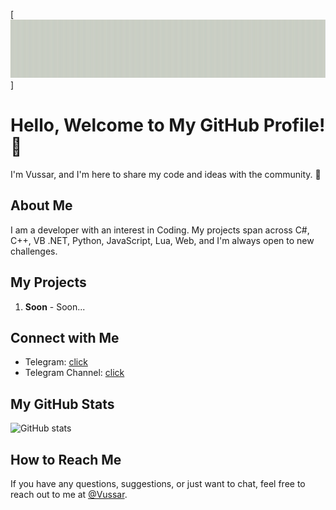 [![Header](https://github.com/Vussar/Vussar/blob/main/image.png)]

# Hello, Welcome to My GitHub Profile! 👋

I'm Vussar, and I'm here to share my code and ideas with the community. 🚀

## About Me
I am a developer with an interest in Coding. My projects span across C#, C++, VB .NET, Python, JavaScript, Lua, Web, and I'm always open to new challenges.

## My Projects
1. **Soon** - Soon...

## Connect with Me
- Telegram: [click](https://t.me/Vussar)
- Telegram Channel: [click](https://t.me/Vussar_Developer)

## My GitHub Stats
![GitHub stats](https://github-readme-stats.vercel.app/api?username=Vussar&show_icons=true&theme=transparent)

## How to Reach Me
If you have any questions, suggestions, or just want to chat, feel free to reach out to me at [@Vussar](https://t.me/Vussar).
